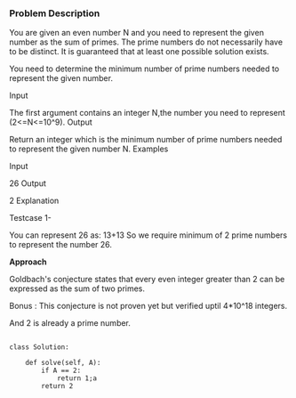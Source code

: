 ### Problem Description

You are given an even number N and you need to represent the given number as the sum of primes. The prime numbers do not necessarily have to be 
distinct. It is guaranteed that at least one possible solution exists.

You need to determine the minimum number of prime numbers needed to represent the given number.

Input

The first argument contains an integer N,the number you need to represent (2<=N<=10^9).
Output

Return an integer which is the minimum number of prime numbers needed to represent the given number N.
Examples

Input

26
Output

2
Explanation

Testcase 1-

You can represent 26 as: 13+13
So we require minimum of 2 prime numbers to represent the number 26.

**Approach**

Goldbach's conjecture states that every even integer greater than 2 can be expressed as the sum of two primes.

Bonus : This conjecture is not proven yet but verified uptil 4*10^18 integers.

And 2 is already a prime number.

```

class Solution:

    def solve(self, A):
        if A == 2:
            return 1;a
        return 2

```
